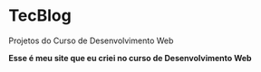 # TecBlog
Projetos do Curso de Desenvolvimento Web

**Esse é meu site que eu criei no curso de Desenvolvimento Web**
